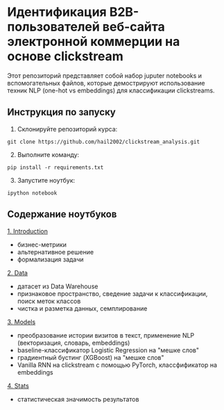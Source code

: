 # Идентификация B2B-пользователей веб-сайта электронной коммерции на основе clickstream

Этот репозиторий представляет собой набор juputer notebooks и вспомогательных файлов, которые демострируют использование техник NLP (one-hot vs embeddings) для классификации clickstreams.

## Инструкция по запуску 

1) Cклонируйте репозиторий курса:

`git clone https://github.com/hail2002/clickstream_analysis.git`

2) Выполните команду:

`pip install -r requirements.txt`

3) Запустите ноутбук:

`ipython notebook`

## Содержание ноутбуков

[1. Introduction](1_intro.ipynb)
* бизнес-метрики 
* альтернативное решение 
* формализация задачи 

[2. Data](2_data.ipynb)
* датасет из Data Warehouse
* признаковое пространство, сведение задачи к классификации, поиск меток классов
* чистка и разметка данных, семплирование

[3. Models](3_models.ipynb)
* преобразование истории визитов в текст, применение NLP (векторизация, словарь, embeddings)
* baseline-классификатор Logistic Regression на "мешке слов"
* градиентный бустинг (XGBoost) на "мешке слов"
* Vanilla RNN на clickstream с помощью PyTorch, классфификатор на embeddings

[4. Stats](4_stats.ipynb)
* статистическая значимость результатов
